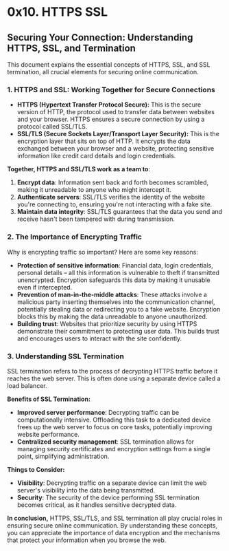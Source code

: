 # 0x10. HTTPS SSL

## Securing Your Connection: Understanding HTTPS, SSL, and Termination

This document explains the essential concepts of HTTPS, SSL, and SSL termination, all crucial elements for securing online communication.

### 1. HTTPS and SSL: Working Together for Secure Connections

* **HTTPS (Hypertext Transfer Protocol Secure):** This is the secure version of HTTP, the protocol used to transfer data between websites and your browser. HTTPS ensures a secure connection by using a protocol called SSL/TLS.
* **SSL/TLS (Secure Sockets Layer/Transport Layer Security):** This is the encryption layer that sits on top of HTTP. It encrypts the data exchanged between your browser and a website, protecting sensitive information like credit card details and login credentials.

**Together, HTTPS and SSL/TLS work as a team to**:

1. **Encrypt data**:  Information sent back and forth becomes scrambled, making it unreadable to anyone who might intercept it.
2. **Authenticate servers**:  SSL/TLS verifies the identity of the website you're connecting to, ensuring you're not interacting with a fake site.
3. **Maintain data integrity**:  SSL/TLS guarantees that the data you send and receive hasn't been tampered with during transmission.

### 2. The Importance of Encrypting Traffic

Why is encrypting traffic so important? Here are some key reasons:

* **Protection of sensitive information**:  Financial data, login credentials, personal details – all this information is vulnerable to theft if transmitted unencrypted. Encryption safeguards this data by making it unusable even if intercepted.
* **Prevention of man-in-the-middle attacks**:  These attacks involve a malicious party inserting themselves into the communication channel, potentially stealing data or redirecting you to a fake website. Encryption blocks this by making the data unreadable to anyone unauthorized.
* **Building trust**:  Websites that prioritize security by using HTTPS demonstrate their commitment to protecting user data. This builds trust and encourages users to interact with the site confidently.

### 3. Understanding SSL Termination

SSL termination refers to the process of decrypting HTTPS traffic before it reaches the web server. This is often done using a separate device called a load balancer.

**Benefits of SSL Termination:**

* **Improved server performance**:  Decrypting traffic can be computationally intensive. Offloading this task to a dedicated device frees up the web server to focus on core tasks, potentially improving website performance.
* **Centralized security management**:  SSL termination allows for managing security certificates and encryption settings from a single point, simplifying administration.

**Things to Consider:**

* **Visibility**:  Decrypting traffic on a separate device can limit the web server's visibility into the data being transmitted.
* **Security**:  The security of the device performing SSL termination becomes critical, as it handles sensitive decrypted data.

**In conclusion,** HTTPS, SSL/TLS, and SSL termination all play crucial roles in ensuring secure online communication. By understanding these concepts, you can appreciate the importance of data encryption and the mechanisms that protect your information when you browse the web.

